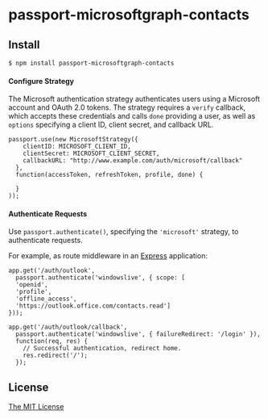 # passport-microsoftgraph-contacts

## Install

    $ npm install passport-microsoftgraph-contacts

#### Configure Strategy

The Microsoft authentication strategy authenticates users using a Microsoft account and OAuth 2.0 tokens.  The strategy requires a `verify` callback,
which accepts these credentials and calls `done` providing a user, as well as
`options` specifying a client ID, client secret, and callback URL.

    passport.use(new MicrosoftStrategy({
        clientID: MICROSOFT_CLIENT_ID,
        clientSecret: MICROSOFT_CLIENT_SECRET,
        callbackURL: "http://www.example.com/auth/microsoft/callback"
      },
      function(accessToken, refreshToken, profile, done) {

      }
    ));

#### Authenticate Requests

Use `passport.authenticate()`, specifying the `'microsoft'` strategy, to
authenticate requests.

For example, as route middleware in an [Express](http://expressjs.com/)
application:

    app.get('/auth/outlook',
      passport.authenticate('windowslive', { scope: [      
      'openid',
      'profile',
      'offline_access',
      'https://outlook.office.com/contacts.read'] 
    }));

    app.get('/auth/outlook/callback', 
      passport.authenticate('windowslive', { failureRedirect: '/login' }),
      function(req, res) {
        // Successful authentication, redirect home.
        res.redirect('/');
      });

## License

[The MIT License](http://opensource.org/licenses/MIT)

